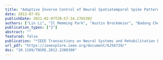 ```yaml
---
title: "Adaptive Inverse Control of Neural Spatiotemporal Spike Patterns With a Reproducing Kernel Hilbert Space (RKHS) Framework"
date: 2013-07-01
publishDate: 2021-02-07T20:57:34.276539Z
authors: ["Lin Li", "Il Memming Park", "Austin Brockmeier", "Badong Chen", "Sohan Seth", "Joseph T. Francis", "Justin C. Sanchez", "Jose C. Principe"]
publication_types: ["2"]
abstract: ""
featured: false
publication: "*IEEE Transactions on Neural Systems and Rehabilitation Engineering*"
url_pdf: "https://ieeexplore.ieee.org/document/6256739/"
doi: "10.1109/TNSRE.2012.2200300"
---
```


